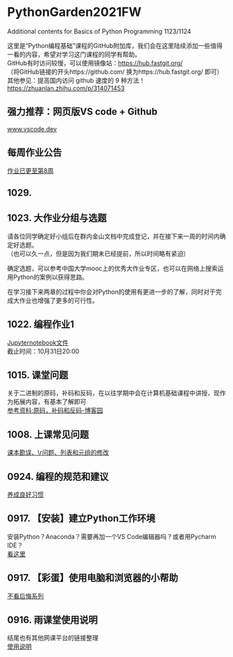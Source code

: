 # PythonGarden2021FW
Additional contents for Basics of Python Programming 1123/1124  
  
这里是“Python编程基础”课程的GitHub附加库，我们会在这里陆续添加一些值得一看的内容，希望对学习这门课程的同学有帮助。  
GitHub有时访问较慢，可以使用镜像站：https://hub.fastgit.org/  
（将GitHub链接的开头https://github.com/ 换为https://hub.fastgit.org/ 即可）  
其他参见：提高国内访问 github 速度的 9 种方法！https://zhuanlan.zhihu.com/p/314071453  

## 强力推荐：网页版VS code + Github
www.vscode.dev  

## 每周作业公告
[作业已更至第8周](/WeeklyHomework.md)

## 1029. 

## 1023. 大作业分组与选题
请各位同学确定好小组后在群内金山文档中完成登记，并在接下来一周的时间内确定好选题。  
（也可以久一点，但是因为我们期末已经提前，所以时间略有紧迫）  

确定选题，可以参考中国大学mooc上的优秀大作业专区，也可以在网络上搜索运用Python的案例以获得思路。  

在学习接下来两章的过程中你会对Python的使用有更进一步的了解，同时对于完成大作业也增强了更多的可行性。  

## 1022. 编程作业1
[Jupyternotebook文件](/Homework1.ipynb)  
截止时间：10月31日20:00  

## 1015. 课堂问题
关于二进制的原码，补码和反码，在以往学期中会在计算机基础课程中讲授，现作为拓展内容，有基本了解即可  
[参考资料:原码，补码和反码-博客园](https://www.cnblogs.com/wqbin/p/11142873.html)

## 1008. 上课常见问题
[课本勘误、\\r问题、列表和元组的修改](/1008FAQ.md)

## 0924. 编程的规范和建议
[养成良好习惯](/BeProfessional.md)  

## 0917. 【安装】建立Python工作环境  
安装Python？Anaconda？需要再加一个VS Code编辑器吗？或者用Pycharm IDE？  
[看这里](/BuildMyWorkflow.md)  

## 0917. 【彩蛋】使用电脑和浏览器的小帮助  
[不看后悔系列](/Tips.md)  

## 0916. 雨课堂使用说明  
结尾也有其他网课平台的链接整理  
[使用说明](/HowToUseRainclassroom.md)  
